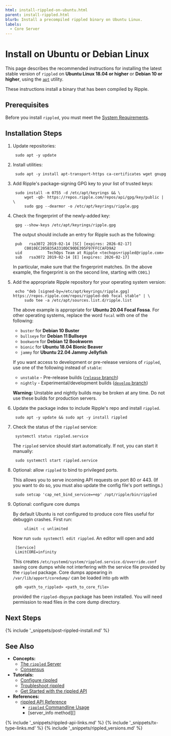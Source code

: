 ```yaml
---
html: install-rippled-on-ubuntu.html
parent: install-rippled.html
blurb: Install a precompiled rippled binary on Ubuntu Linux.
labels:
  - Core Server
---
```

# Install on Ubuntu or Debian Linux

This page describes the recommended instructions for installing the latest stable version of `rippled` on **Ubuntu Linux 18.04 or higher** or **Debian 10 or higher**, using the [`apt`](https://ubuntu.com/server/docs) utility.

These instructions install a binary that has been compiled by Ripple.


## Prerequisites

Before you install `rippled`, you must meet the [System Requirements](system-requirements.html).


## Installation Steps

1. Update repositories:

        sudo apt -y update

2. Install utilities:

        sudo apt -y install apt-transport-https ca-certificates wget gnupg

3. Add Ripple's package-signing GPG key to your list of trusted keys:

        sudo install -m 0755 -d /etc/apt/keyrings && \
            wget -qO- https://repos.ripple.com/repos/api/gpg/key/public | \
            sudo gpg --dearmor -o /etc/apt/keyrings/ripple.gpg


4. Check the fingerprint of the newly-added key:

        gpg --show-keys /etc/apt/keyrings/ripple.gpg

    The output should include an entry for Ripple such as the following:

        pub   rsa3072 2019-02-14 [SC] [expires: 2026-02-17]
            C0010EC205B35A3310DC90DE395F97FFCCAFD9A2
        uid           TechOps Team at Ripple <techops+rippled@ripple.com>
        sub   rsa3072 2019-02-14 [E] [expires: 2026-02-17]


    In particular, make sure that the fingerprint matches. (In the above example, the fingerprint is on the second line, starting with `C001`.)

5. Add the appropriate Ripple repository for your operating system version:

        echo "deb [signed-by=/etc/apt/keyrings/ripple.gpg] https://repos.ripple.com/repos/rippled-deb focal stable" | \
            sudo tee -a /etc/apt/sources.list.d/ripple.list

    The above example is appropriate for **Ubuntu 20.04 Focal Fossa**. For other operating systems, replace the word `focal` with one of the following:

    - `buster` for **Debian 10 Buster**
    - `bullseye` for **Debian 11 Bullseye**
    - `bookworm` for **Debian 12 Bookworm**
    - `bionic` for **Ubuntu 18.04 Bionic Beaver**
    - `jammy` for **Ubuntu 22.04 Jammy Jellyfish**

    If you want access to development or pre-release versions of `rippled`, use one of the following instead of `stable`:

    - `unstable` - Pre-release builds ([`release` branch](https://github.com/XRPLF/rippled/tree/release))
    - `nightly` - Experimental/development builds ([`develop` branch](https://github.com/XRPLF/rippled/tree/develop))

    **Warning:** Unstable and nightly builds may be broken at any time. Do not use these builds for production servers.

6. Update the package index to include Ripple's repo and install `rippled`.

        sudo apt -y update && sudo apt -y install rippled


7. Check the status of the `rippled` service:

        systemctl status rippled.service

    The `rippled` service should start automatically. If not, you can start it manually:

        sudo systemctl start rippled.service


8. Optional: allow `rippled` to bind to privileged ports.

    This allows you to serve incoming API requests on port 80 or 443. (If you want to do so, you must also update the config file's port settings.)

        sudo setcap 'cap_net_bind_service=+ep' /opt/ripple/bin/rippled


9. Optional: configure core dumps

    By default Ubuntu is not configured to produce core files useful for debuggin crashes. 
    First run:
    
            ulimit -c unlimited
    
    Now run `sudo systemctl edit rippled`. An editor will open and add 

        [Service]
        LimitCORE=infinity

    This creates `/etc/systemd/system/rippled.service.d/override.conf` saving core dumps while not interfering 
    with the service file provided by the `rippled` package.
    Core dumps appearing in `/var/lib/apport/coredump/` can be loaded into `gdb` with

        gdb <path_to_rippled> <path_to_core_file>

    provided the `rippled-dbgsym` package has been installed. 
    You will need permission to read files in the core dump directory.


## Next Steps

{% include '_snippets/post-rippled-install.md' %}
<!--_ -->


## See Also

- **Concepts:**
    - [The `rippled` Server](xrpl-servers.html)
    - [Consensus](consensus.html)
- **Tutorials:**
    - [Configure rippled](configure-rippled.html)
    - [Troubleshoot rippled](troubleshoot-the-rippled-server.html)
    - [Get Started with the rippled API](get-started-using-http-websocket-apis.html)
- **References:**
    - [rippled API Reference](http-websocket-apis.html)
        - [`rippled` Commandline Usage](commandline-usage.html)
        - [server_info method][]


<!--{# common link defs #}-->
{% include '_snippets/rippled-api-links.md' %}
{% include '_snippets/tx-type-links.md' %}
{% include '_snippets/rippled_versions.md' %}
